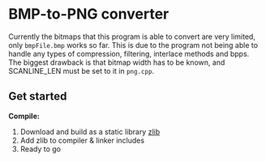 # BMP-to-PNG converter

Currently the bitmaps that this program is able to convert are very limited, only `bmpFile.bmp` works so far. This is due to the program not being able to handle any types of compression, filtering, interlace methods and bpps. The biggest drawback is that bitmap width has to be known, and SCANLINE_LEN must be set to it in `png.cpp`.

## Get started

**Compile:**

1. Download and build as a static library [zlib](https://www.zlib.net/)
2. Add zlib to compiler & linker includes
3. Ready to go
